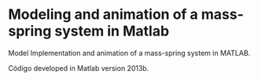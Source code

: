 # Modeling and animation of a mass-spring system in Matlab

Model Implementation and animation of a mass-spring system in MATLAB.

Código developed in Matlab version 2013b.
